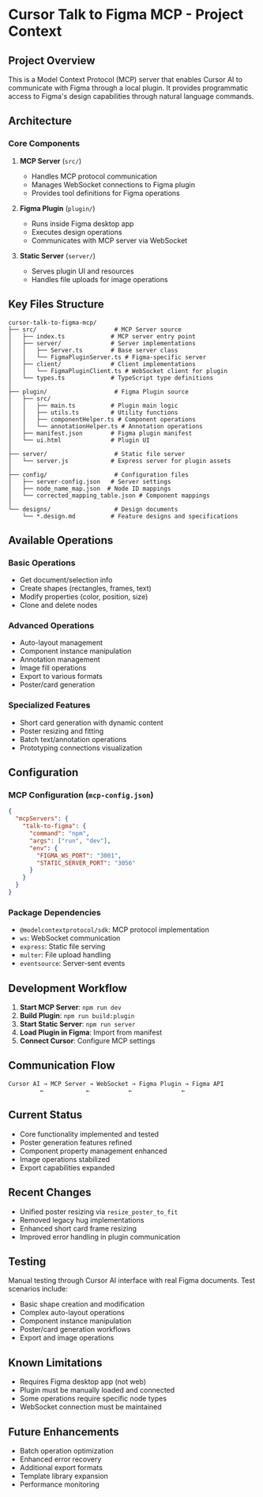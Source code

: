 # Cursor Talk to Figma MCP - Project Context

## Project Overview

This is a Model Context Protocol (MCP) server that enables Cursor AI to communicate with Figma through a local plugin. It provides programmatic access to Figma's design capabilities through natural language commands.

## Architecture

### Core Components

1. **MCP Server** (`src/`)
   - Handles MCP protocol communication
   - Manages WebSocket connections to Figma plugin
   - Provides tool definitions for Figma operations

2. **Figma Plugin** (`plugin/`)
   - Runs inside Figma desktop app
   - Executes design operations
   - Communicates with MCP server via WebSocket

3. **Static Server** (`server/`)
   - Serves plugin UI and resources
   - Handles file uploads for image operations

## Key Files Structure

```
cursor-talk-to-figma-mcp/
├── src/                      # MCP Server source
│   ├── index.ts             # MCP server entry point
│   ├── server/              # Server implementations
│   │   ├── Server.ts        # Base server class
│   │   └── FigmaPluginServer.ts # Figma-specific server
│   ├── client/              # Client implementations
│   │   └── FigmaPluginClient.ts # WebSocket client for plugin
│   └── types.ts             # TypeScript type definitions
│
├── plugin/                   # Figma Plugin source
│   ├── src/
│   │   ├── main.ts          # Plugin main logic
│   │   ├── utils.ts         # Utility functions
│   │   ├── componentHelper.ts # Component operations
│   │   └── annotationHelper.ts # Annotation operations
│   ├── manifest.json        # Figma plugin manifest
│   └── ui.html              # Plugin UI
│
├── server/                   # Static file server
│   └── server.js            # Express server for plugin assets
│
├── config/                   # Configuration files
│   ├── server-config.json   # Server settings
│   ├── node_name_map.json  # Node ID mappings
│   └── corrected_mapping_table.json # Component mappings
│
└── designs/                  # Design documents
    └── *.design.md          # Feature designs and specifications
```

## Available Operations

### Basic Operations
- Get document/selection info
- Create shapes (rectangles, frames, text)
- Modify properties (color, position, size)
- Clone and delete nodes

### Advanced Operations
- Auto-layout management
- Component instance manipulation
- Annotation management
- Image fill operations
- Export to various formats
- Poster/card generation

### Specialized Features
- Short card generation with dynamic content
- Poster resizing and fitting
- Batch text/annotation operations
- Prototyping connections visualization

## Configuration

### MCP Configuration (`mcp-config.json`)
```json
{
  "mcpServers": {
    "talk-to-figma": {
      "command": "npm",
      "args": ["run", "dev"],
      "env": {
        "FIGMA_WS_PORT": "3001",
        "STATIC_SERVER_PORT": "3056"
      }
    }
  }
}
```

### Package Dependencies
- `@modelcontextprotocol/sdk`: MCP protocol implementation
- `ws`: WebSocket communication
- `express`: Static file serving
- `multer`: File upload handling
- `eventsource`: Server-sent events

## Development Workflow

1. **Start MCP Server**: `npm run dev`
2. **Build Plugin**: `npm run build:plugin`
3. **Start Static Server**: `npm run server`
4. **Load Plugin in Figma**: Import from manifest
5. **Connect Cursor**: Configure MCP settings

## Communication Flow

```
Cursor AI → MCP Server → WebSocket → Figma Plugin → Figma API
         ←            ←           ←              ←
```

## Current Status

- Core functionality implemented and tested
- Poster generation features refined
- Component property management enhanced
- Image operations stabilized
- Export capabilities expanded

## Recent Changes

- Unified poster resizing via `resize_poster_to_fit`
- Removed legacy hug implementations
- Enhanced short card frame resizing
- Improved error handling in plugin communication

## Testing

Manual testing through Cursor AI interface with real Figma documents. Test scenarios include:
- Basic shape creation and modification
- Complex auto-layout operations
- Component instance manipulation
- Poster/card generation workflows
- Export and image operations

## Known Limitations

- Requires Figma desktop app (not web)
- Plugin must be manually loaded and connected
- Some operations require specific node types
- WebSocket connection must be maintained

## Future Enhancements

- Batch operation optimization
- Enhanced error recovery
- Additional export formats
- Template library expansion
- Performance monitoring
